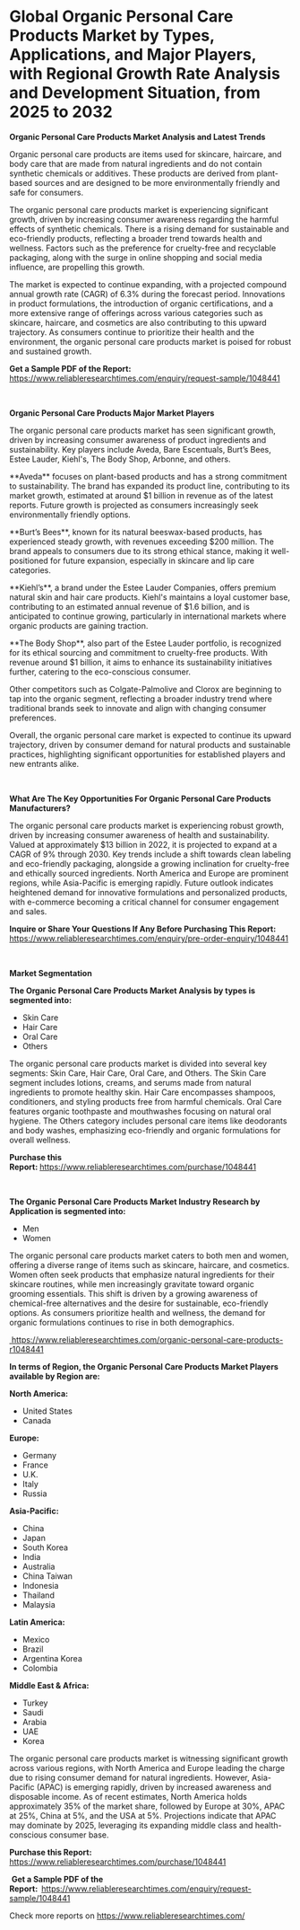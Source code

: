 <p><h1>Global Organic Personal Care Products Market by Types, Applications, and Major Players, with Regional Growth Rate Analysis and Development Situation, from 2025 to 2032</h1></p><p><strong>Organic Personal Care Products Market Analysis and Latest Trends</strong></p>
<p><p>Organic personal care products are items used for skincare, haircare, and body care that are made from natural ingredients and do not contain synthetic chemicals or additives. These products are derived from plant-based sources and are designed to be more environmentally friendly and safe for consumers.</p><p>The organic personal care products market is experiencing significant growth, driven by increasing consumer awareness regarding the harmful effects of synthetic chemicals. There is a rising demand for sustainable and eco-friendly products, reflecting a broader trend towards health and wellness. Factors such as the preference for cruelty-free and recyclable packaging, along with the surge in online shopping and social media influence, are propelling this growth.</p><p>The market is expected to continue expanding, with a projected compound annual growth rate (CAGR) of 6.3% during the forecast period. Innovations in product formulations, the introduction of organic certifications, and a more extensive range of offerings across various categories such as skincare, haircare, and cosmetics are also contributing to this upward trajectory. As consumers continue to prioritize their health and the environment, the organic personal care products market is poised for robust and sustained growth.</p></p>
<p><strong>Get a Sample PDF of the Report:&nbsp;</strong> <a href="https://www.reliableresearchtimes.com/enquiry/request-sample/1048441?utm_campaign=3030&utm_medium=2&utm_source=Github&utm_content=ia&utm_term=04042025&utm_id=organic-personal-care-products">https://www.reliableresearchtimes.com/enquiry/request-sample/1048441</a></p>
<p>&nbsp;</p>
<p><strong>Organic Personal Care Products Major Market Players</strong></p>
<p><p>The organic personal care products market has seen significant growth, driven by increasing consumer awareness of product ingredients and sustainability. Key players include Aveda, Bare Escentuals, Burt’s Bees, Estee Lauder, Kiehl's, The Body Shop, Arbonne, and others.</p><p>**Aveda** focuses on plant-based products and has a strong commitment to sustainability. The brand has expanded its product line, contributing to its market growth, estimated at around $1 billion in revenue as of the latest reports. Future growth is projected as consumers increasingly seek environmentally friendly options.</p><p>**Burt’s Bees**, known for its natural beeswax-based products, has experienced steady growth, with revenues exceeding $200 million. The brand appeals to consumers due to its strong ethical stance, making it well-positioned for future expansion, especially in skincare and lip care categories.</p><p>**Kiehl’s**, a brand under the Estee Lauder Companies, offers premium natural skin and hair care products. Kiehl's maintains a loyal customer base, contributing to an estimated annual revenue of $1.6 billion, and is anticipated to continue growing, particularly in international markets where organic products are gaining traction.</p><p>**The Body Shop**, also part of the Estee Lauder portfolio, is recognized for its ethical sourcing and commitment to cruelty-free products. With revenue around $1 billion, it aims to enhance its sustainability initiatives further, catering to the eco-conscious consumer.</p><p>Other competitors such as Colgate-Palmolive and Clorox are beginning to tap into the organic segment, reflecting a broader industry trend where traditional brands seek to innovate and align with changing consumer preferences.</p><p>Overall, the organic personal care market is expected to continue its upward trajectory, driven by consumer demand for natural products and sustainable practices, highlighting significant opportunities for established players and new entrants alike.</p></p>
<p>&nbsp;</p>
<p><strong>What Are The Key Opportunities For Organic Personal Care Products Manufacturers?</strong></p>
<p><p>The organic personal care products market is experiencing robust growth, driven by increasing consumer awareness of health and sustainability. Valued at approximately $13 billion in 2022, it is projected to expand at a CAGR of 9% through 2030. Key trends include a shift towards clean labeling and eco-friendly packaging, alongside a growing inclination for cruelty-free and ethically sourced ingredients. North America and Europe are prominent regions, while Asia-Pacific is emerging rapidly. Future outlook indicates heightened demand for innovative formulations and personalized products, with e-commerce becoming a critical channel for consumer engagement and sales.</p></p>
<p><strong>Inquire or Share Your Questions If Any Before Purchasing This Report:</strong> <a href="https://www.reliableresearchtimes.com/enquiry/pre-order-enquiry/1048441?utm_campaign=3030&utm_medium=2&utm_source=Github&utm_content=ia&utm_term=04042025&utm_id=organic-personal-care-products">https://www.reliableresearchtimes.com/enquiry/pre-order-enquiry/1048441</a></p>
<p>&nbsp;</p>
<p><strong>Market Segmentation</strong></p>
<p><strong>The Organic Personal Care Products Market Analysis by types is segmented into:</strong></p>
<p><ul><li>Skin Care</li><li>Hair Care</li><li>Oral Care</li><li>Others</li></ul></p>
<p><p>The organic personal care products market is divided into several key segments: Skin Care, Hair Care, Oral Care, and Others. The Skin Care segment includes lotions, creams, and serums made from natural ingredients to promote healthy skin. Hair Care encompasses shampoos, conditioners, and styling products free from harmful chemicals. Oral Care features organic toothpaste and mouthwashes focusing on natural oral hygiene. The Others category includes personal care items like deodorants and body washes, emphasizing eco-friendly and organic formulations for overall wellness.</p></p>
<p><strong>Purchase this Report:&nbsp;</strong><a href="https://www.reliableresearchtimes.com/purchase/1048441?utm_campaign=3030&utm_medium=2&utm_source=Github&utm_content=ia&utm_term=04042025&utm_id=organic-personal-care-products">https://www.reliableresearchtimes.com/purchase/1048441</a></p>
<p>&nbsp;</p>
<p><strong>The Organic Personal Care Products Market Industry Research by Application is segmented into:</strong></p>
<p><ul><li>Men</li><li>Women</li></ul></p>
<p><p>The organic personal care products market caters to both men and women, offering a diverse range of items such as skincare, haircare, and cosmetics. Women often seek products that emphasize natural ingredients for their skincare routines, while men increasingly gravitate toward organic grooming essentials. This shift is driven by a growing awareness of chemical-free alternatives and the desire for sustainable, eco-friendly options. As consumers prioritize health and wellness, the demand for organic formulations continues to rise in both demographics.</p></p>
<p><a href="https://www.reliableresearchtimes.com/organic-personal-care-products-r1048441?utm_campaign=3030&utm_medium=2&utm_source=Github&utm_content=ia&utm_term=04042025&utm_id=organic-personal-care-products">&nbsp;https://www.reliableresearchtimes.com/organic-personal-care-products-r1048441</a></p>
<p><strong>In terms of Region, the Organic Personal Care Products Market Players available by Region are:</strong></p>
<p>
    <p> <strong> North America: </strong>
        <ul>
            <li>United States</li>
            <li>Canada</li>
        </ul>
        </p> 
    <p> <strong> Europe: </strong>
        <ul>
            <li>Germany</li>
            <li>France</li>
            <li>U.K.</li>
            <li>Italy</li>
            <li>Russia</li>
        </ul>
        </p> 
    <p> <strong> Asia-Pacific: </strong>
        <ul>
            <li>China</li>
            <li>Japan</li>
            <li>South Korea</li>
            <li>India</li>
            <li>Australia</li>
            <li>China Taiwan</li>
            <li>Indonesia</li>
            <li>Thailand</li>
            <li>Malaysia</li>
        </ul>
        </p> 
    <p> <strong> Latin America: </strong>
        <ul>
            <li>Mexico</li>
            <li>Brazil</li>
            <li>Argentina Korea</li>
            <li>Colombia</li>
        </ul>
        </p> 
    <p> <strong> Middle East & Africa: </strong>
        <ul>
            <li>Turkey</li>
            <li>Saudi</li>
            <li>Arabia</li>
            <li>UAE</li>
            <li>Korea</li>
        </ul>
    </p>
    </p>
<p><p>The organic personal care products market is witnessing significant growth across various regions, with North America and Europe leading the charge due to rising consumer demand for natural ingredients. However, Asia-Pacific (APAC) is emerging rapidly, driven by increased awareness and disposable income. As of recent estimates, North America holds approximately 35% of the market share, followed by Europe at 30%, APAC at 25%, China at 5%, and the USA at 5%. Projections indicate that APAC may dominate by 2025, leveraging its expanding middle class and health-conscious consumer base.</p></p>
<p><strong>Purchase this Report: </strong><a href="https://www.reliableresearchtimes.com/purchase/1048441?utm_campaign=3030&utm_medium=2&utm_source=Github&utm_content=ia&utm_term=04042025&utm_id=organic-personal-care-products">https://www.reliableresearchtimes.com/purchase/1048441</a></p>
<p>&nbsp;<strong>Get a Sample PDF of the Report:&nbsp;&nbsp;</strong><a href="https://www.reliableresearchtimes.com/enquiry/request-sample/1048441?utm_campaign=3030&utm_medium=2&utm_source=Github&utm_content=ia&utm_term=04042025&utm_id=organic-personal-care-products">https://www.reliableresearchtimes.com/enquiry/request-sample/1048441</a></p>
<p><strong></strong></p>
<p>Check more reports on <a href="https://www.reliableresearchtimes.com/?utm_campaign=3030&utm_medium=2&utm_source=Github&utm_content=ia&utm_term=04042025&utm_id=organic-personal-care-products">https://www.reliableresearchtimes.com/</a></p>